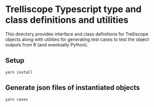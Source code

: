 # Trelliscope Typescript type and class definitions and utilities

This directory provides interface and class definitions for Trelliscope objects along with utilities for generating test cases to test the object outputs from R (and eventually Python).

## Setup

```
yarn install
```

## Generate json files of instantiated objects

```
yarn cases
```
